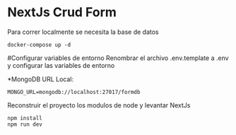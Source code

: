 # NextJs Crud Form
Para correr localmente se necesita la base de datos
```
docker-compose up -d
```

#Configurar variables de entorno
Renombrar el archivo .env.template a .env y configurar las variables de entorno

*MongoDB URL Local:
```
MONGO_URL=mongodb://localhost:27017/formdb
```

Reconstruir el proyecto los modulos de node y levantar NextJs
```
npm install
npm run dev
```
